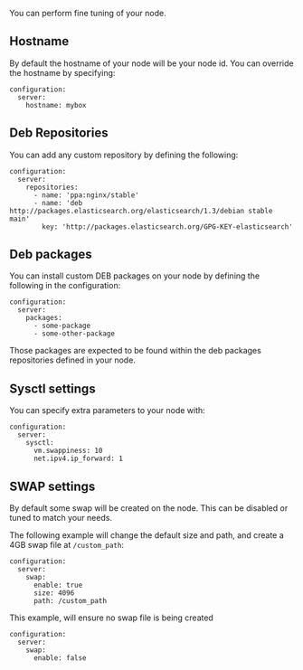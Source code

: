 You can perform fine tuning of your node.

## Hostname

By default the hostname of your node will be your node id. You can override the hostname by specifying:
    
  ```example
  configuration:
    server:
      hostname: mybox
  ```

## Deb Repositories

You can add any custom repository by defining the following:

  ```example
  configuration:
    server:
      repositories:
        - name: 'ppa:nginx/stable'
        - name: 'deb http://packages.elasticsearch.org/elasticsearch/1.3/debian stable main'
          key: 'http://packages.elasticsearch.org/GPG-KEY-elasticsearch'
  ```

## Deb packages

You can install custom DEB packages on your node by defining the following in the configuration:

  ```example
  configuration:
    server:
      packages:
        - some-package
        - some-other-package
  ```

Those packages are expected to be found within the deb packages repositories defined in your node.

## Sysctl settings

You can specify extra parameters to your node with:

  ```example
  configuration:
    server:
      sysctl:
        vm.swappiness: 10
        net.ipv4.ip_forward: 1
  ```

## SWAP settings

By default some swap will be created on the node. This can be disabled or tuned to match your needs.

The following example will change the default size and path, and create a 4GB swap file at `/custom_path`:

  ```example
  configuration:
    server:
      swap:
        enable: true
        size: 4096
        path: /custom_path
  ```

This example, will ensure no swap file is being created

  ```example
  configuration:
    server:
      swap:
        enable: false
  ```